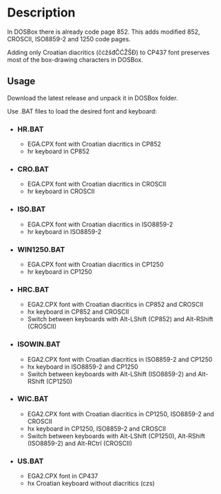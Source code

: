 # Description
In DOSBox there is already code page 852. This adds modified 852, CROSCII, ISO8859-2 and 1250 code pages.

Adding only Croatian diacritics (čćžšđČĆŽŠĐ) to CP437 font preserves most of the box-drawing characters in DOSBox.

## Usage
Download the latest release and unpack it in DOSBox folder.

Use .BAT files to load the desired font and keyboard:

- ### HR.BAT
     - EGA.CPX font with Croatian diacritics in CP852
     - hr keyboard in CP852
- ### CRO.BAT
     - EGA.CPX font with Croatian diacritics in CROSCII
     - hr keyboard in CROSCII
- ### ISO.BAT
     - EGA.CPX font with Croatian diacritics in ISO8859-2
     - hr keyboard in ISO8859-2
- ### WIN1250.BAT
     - EGA.CPX font with Croatian diacritics in CP1250
     - hr keyboard in CP1250
- ### HRC.BAT
     - EGA2.CPX font with Croatian diacritics in CP852 and CROSCII
     - hx keyboard in CP852 and CROSCII
     - Switch between keyboards with Alt-LShift (CP852) and Alt-RShift (CROSCII)
- ### ISOWIN.BAT
     - EGA2.CPX font with Croatian diacritics in ISO8859-2 and CP1250
     - hx keyboard in ISO8859-2 and CP1250
     - Switch between keyboards with Alt-LShift (ISO8859-2) and Alt-RShift (CP1250)
- ### WIC.BAT
     - EGA2.CPX font with Croatian diacritics in CP1250, ISO8859-2 and CROSCII
     - hx keyboard in CP1250, ISO8859-2 and CROSCII
     - Switch between keyboards with Alt-LShift (CP1250), Alt-RShift (ISO8859-2) and Alt-RCtrl (CROSCII)
- ### US.BAT
     - EGA2.CPX font in CP437
     - hx Croatian keyboard without diacritics (czs)
